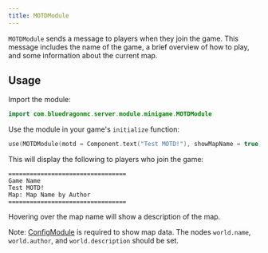 ```yaml
---
title: MOTDModule
---
```

`MOTDModule` sends a message to players when they join the game. This message includes the name of the game, a brief overview of how to play, and some information about the current map.

## Usage
Import the module:
```kotlin
import com.bluedragonmc.server.module.minigame.MOTDModule
```
Use the module in your game's `initialize` function:
```kotlin
use(MOTDModule(motd = Component.text("Test MOTD!"), showMapName = true))
```
This will display the following to players who join the game:
```
=================================
Game Name
Test MOTD!
Map: Map Name by Author
=================================
```
Hovering over the map name will show a description of the map.

Note: [ConfigModule](../configmodule/) is required to show map data. The nodes `world.name`, `world.author`, and `world.description` should be set.